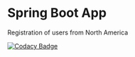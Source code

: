 # Spring Boot App

Registration of users from North America

[![Codacy Badge](https://api.codacy.com/project/badge/Grade/7b60086987ec42ec938fe4541a3dd3e6)](https://www.codacy.com/manual/i-Gold/spring-boot-app?utm_source=github.com&amp;utm_medium=referral&amp;utm_content=i-Gold/spring-boot-app&amp;utm_campaign=Badge_Grade)
